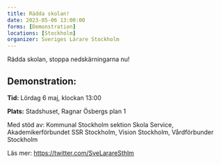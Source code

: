 ```yaml
---
title: Rädda skolan!
date: 2023-05-06 13:00:00
forms: [Demonstration]
locations: [Stockholm]
organizer: Sveriges Lärare Stockholm
---
```

Rädda skolan, stoppa nedskärningarna nu!

## Demonstration:

**Tid:** Lördag 6 maj, klockan 13:00

**Plats:** Stadshuset, Ragnar Ösbergs plan 1

Med stöd av: Kommunal Stockholm sektion Skola Service, Akademikerförbundet SSR Stockholm, Vision Stockholm, Vårdförbunder Stockholm

Läs mer: https://twitter.com/SveLarareSthlm